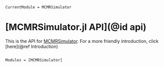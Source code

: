 ```@meta
CurrentModule = MCMRSimulator
```

# [MCMRSimulator.jl API](@id api)
This is the API for [MCMRSimulator](https://git.fmrib.ox.ac.uk/ndcn0236/MCMRSimulator.jl).
For a more friendly introduction, click [here](@ref Introduction)

```@index
```

```@autodocs
Modules = [MCMRSimulator]
```